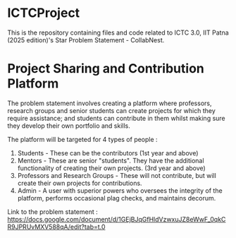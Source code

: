 # ICTCProject
This is the repository containing files and code related to ICTC 3.0, IIT Patna (2025 edition)'s Star Problem Statement - CollabNest.

# Project Sharing and Contribution Platform

The problem statement involves creating a platform where professors, research groups and senior students can create projects for which they require assistance; and students can contribute in them whilst making sure they develop their own portfolio and skills.

The platform will be targeted for 4 types of people :
1. Students - These can be the contributors (1st year and above)
2. Mentors - These are senior "students". They have the additional functionality of creating their own projects. (3rd year and above)
3. Professors and Research Groups - These will not contribute, but will create their own projects for contributions.
4. Admin - A user with superior powers who oversees the integrity of the platform, performs occasional plag checks, and maintains decorum.

Link to the problem statement : https://docs.google.com/document/d/1GEjBJqGfHldVzwxuJZ8eWwF_0qkCR9JPRUvMXV588qA/edit?tab=t.0
